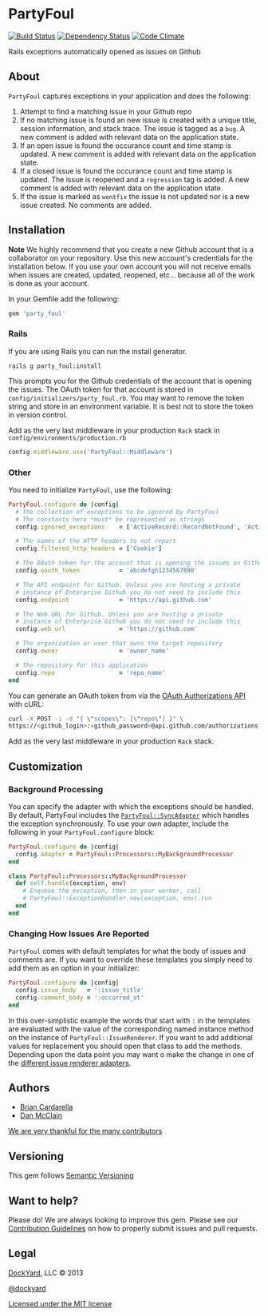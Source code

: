 # PartyFoul #

[![Build Status](https://secure.travis-ci.org/dockyard/party_foul.png?branch=master)](http://travis-ci.org/dockyard/party_foul)
[![Dependency Status](https://gemnasium.com/dockyard/party_foul.png?travis)](https://gemnasium.com/dockyard/party_foul)
[![Code Climate](https://codeclimate.com/badge.png)](https://codeclimate.com/github/dockyard/party_foul)

Rails exceptions automatically opened as issues on Github

## About ##

`PartyFoul` captures exceptions in your application and does the
following:

1. Attempt to find a matching issue in your Github repo
2. If no matching issue is found an new issue is created with a
   unique title, session information, and stack trace. The issue is
tagged as a `bug`. A new comment is added with relevant data on the
application state.
3. If an open issue is found the occurance count and time stamp is
   updated. A new comment is added with relevant data on the
application state.
4. If a closed issue is found the occurance count and time stamp is
   updated. The issue is reopened and a `regression` tag is
added. A new comment is added with relevant data on the
application state.
5. If the issue is marked as `wontfix` the issue is not updated nor is
   a new issue created. No comments are added.

## Installation ##

**Note** We highly recommend that you create a new Github account that is
a collaborator on your repository. Use this new account's credentials
for the installation below. If you use your own account you will
not receive emails when issues are created, updated, reopened, etc...
because all of the work is done as your account.

In your Gemfile add the following:

```ruby
gem 'party_foul'
```

### Rails ###
If you are using Rails you can run the install generator.

```
rails g party_foul:install
```

This prompts you for the Github credentials of the account that is
opening the issues. The OAuth token for that account is stored
in `config/initializers/party_foul.rb`. You may want to remove the token
string and store in an environment variable. It is best not to store the
token in version control.

Add as the very last middleware in your production `Rack` stack in `config/environments/production.rb`

```ruby
config.middleware.use('PartyFoul::Middleware')
```
### Other ###

You need to initialize `PartyFoul`, use the following:

```ruby
PartyFoul.configure do |config|
  # the collection of exceptions to be ignored by PartyFoul
  # The constants here *must* be represented as strings
  config.ignored_exceptions    = ['ActiveRecord::RecordNotFound', 'ActionController::RoutingError']

  # The names of the HTTP headers to not report
  config.filtered_http_headers = ['Cookie']

  # The OAuth token for the account that is opening the issues on Github
  config.oauth_token           = 'abcdefgh1234567890'

  # The API endpoint for Github. Unless you are hosting a private
  # instance of Enterprise Github you do not need to include this
  config.endpoint              = 'https://api.github.com'

  # The Web URL for Github. Unless you are hosting a private
  # instance of Enterprise Github you do not need to include this
  config.web_url               = 'https://github.com'

  # The organization or user that owns the target repository
  config.owner                 = 'owner_name'

  # The repository for this application
  config.repo                  = 'repo_name'
end
```

You can generate an OAuth token from via the
[OAuth Authorizations API](http://developer.github.com/v3/oauth/#oauth-authorizations-api)
with cURL:

```bash
curl -X POST -i -d "{ \"scopes\": [\"repo\"] }" \
https://<github_login>:<github_password>@api.github.com/authorizations
```

Add as the very last middleware in your production `Rack` stack.

## Customization ##

### Background Processing ###

You can specify the adapter with which the exceptions should be
handled. By default, PartyFoul includes the
[`PartyFoul::SyncAdapter`](https://github.com/dockyard/party_foul/tree/master/lib/party_foul/sync_adapter.rb)
which handles the exception synchronously. To use your own adapter,
include the following in your `PartyFoul.configure` block:

```ruby
PartyFoul.configure do |config|
  config.adapter = PartyFoul::Processors::MyBackgroundProcessor
end

class PartyFoul::Processors::MyBackgroundProcessor
  def self.handle(exception, env)
    # Enqueue the exception, then in your worker, call
    # PartyFoul::ExceptionHandler.new(exception, env).run
  end
end

```

### Changing How Issues Are Reported ###

`PartyFoul` comes with default templates for what the body of issues and
comments are. If you want to override these templates you simply need to
add them as an option in your initializer:

```ruby
PartyFoul.configure do |config|
  config.issue_body   = ':issue_title'
  config.comment_body = ':occurred_at'
end
```

In this over-simplistic example the words that start with `:` in the
templates are evaluated with the value of the corresponding named
instance method on the instance of `PartyFoul::IssueRenderer`. If you
want to add additional values for replacement you should open that class
to add the methods. Depending upon the data point you may want o make
the change in one of the [different issue renderer adapters](https://github.com/dockyard/party_foul/tree/master/lib/party_foul/issue_renderers).

## Authors ##

* [Brian Cardarella](http://twitter.com/bcardarella)
* [Dan McClain](http://twitter.com/_danmcclain)

[We are very thankful for the many contributors](https://github.com/dockyard/party_foul/graphs/contributors)

## Versioning ##

This gem follows [Semantic Versioning](http://semver.org)

## Want to help? ##

Please do! We are always looking to improve this gem. Please see our
[Contribution Guidelines](https://github.com/dockyard/party_foul/blob/master/CONTRIBUTING.md)
on how to properly submit issues and pull requests.

## Legal ##

[DockYard](http://dockyard.com), LLC &copy; 2013

[@dockyard](http://twitter.com/dockyard)

[Licensed under the MIT license](http://www.opensource.org/licenses/mit-license.php)
